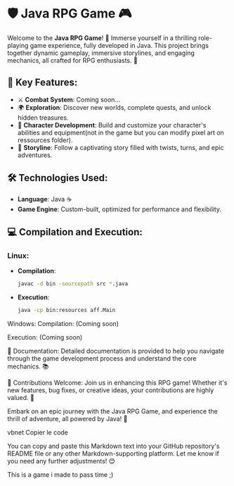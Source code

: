 # 🛡️ **Java RPG Game** 🎮

Welcome to the **Java RPG Game**! 🚀 Immerse yourself in a thrilling role-playing game experience, fully developed in Java. This project brings together dynamic gameplay, immersive storylines, and engaging mechanics, all crafted for RPG enthusiasts. 🌟

## 🌟 **Key Features**:
- ⚔️ **Combat System**: Coming soon...
- 🌍 **Exploration**: Discover new worlds, complete quests, and unlock hidden treasures.
- 🏰 **Character Development**: Build and customize your character's abilities and equipment(not in the game but you can modify pixel art on ressources folder).
- 🧙 **Storyline**: Follow a captivating story filled with twists, turns, and epic adventures.

## 🛠️ **Technologies Used**:
- **Language**: Java ☕
- **Game Engine**: Custom-built, optimized for performance and flexibility.

## 💻 **Compilation and Execution**:

### **Linux**:
- **Compilation**:
  ```bash
  javac -d bin -sourcepath src *.java
- **Execution**:
  ```bash
  java -cp bin:resources aff.Main
Windows:
Compilation: (Coming soon)

Execution: (Coming soon)

📄 Documentation:
Detailed documentation is provided to help you navigate through the game development process and understand the core mechanics. 📚

🤝 Contributions Welcome:
Join us in enhancing this RPG game! Whether it's new features, bug fixes, or creative ideas, your contributions are highly valued. 💼

Embark on an epic journey with the Java RPG Game, and experience the thrill of adventure, all powered by Java! 🌟

vbnet
Copier le code

You can copy and paste this Markdown text into your GitHub repository's README file or any other Markdown-supporting platform. Let me know if you need any further adjustments! 😊


This is a game i made to pass time ;)

